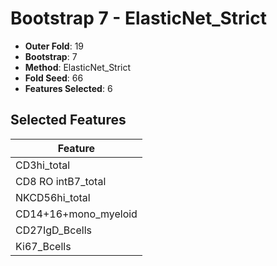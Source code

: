 # Bootstrap 7 - ElasticNet_Strict

- **Outer Fold**: 19
- **Bootstrap**: 7
- **Method**: ElasticNet_Strict
- **Fold Seed**: 66
- **Features Selected**: 6

## Selected Features

| Feature |
|---------|
| CD3hi_total |
| CD8 RO intB7_total |
| NKCD56hi_total |
| CD14+16+mono_myeloid |
| CD27IgD_Bcells |
| Ki67_Bcells |
